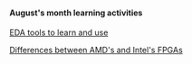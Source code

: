 #### August's month learning activities

[EDA tools to learn and use](https://github.com/dicdesign/ieeeMentorshipHyd/blob/main/internshipRoadmap/2%20cover%20in%20august/tools%20to%20use.txt)

[Differences between AMD's and Intel's FPGAs](https://github.com/dicdesign/ieeeMentorshipHyd/tree/main/internshipRoadmap/1%20cover%20in%20july/fpga%20amd%20vs%20intel)
